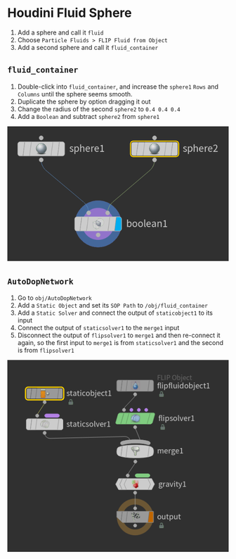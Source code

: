 # Houdini Fluid Sphere

1. Add a sphere and call it `fluid`
2. Choose `Particle Fluids > FLIP Fluid from Object`
3. Add a second sphere and call it `fluid_container`

## `fluid_container`

1. Double-click into `fluid_container`, and increase the `sphere1` `Rows` and `Columns` until the sphere seems smooth.
2. Duplicate the sphere by option dragging it out
3. Change the radius of the second `sphere2` to `0.4 0.4 0.4`
4. Add a `Boolean` and subtract `sphere2` from `sphere1`

![Sphere Boolean](assets/houdini-fluid-sphere-sphere-boolean.png)

## `AutoDopNetwork`

1. Go to `obj/AutoDopNetwork`
2. Add a `Static Object` and set its `SOP Path` to `/obj/fluid_container`
3. Add a `Static Solver` and connect the output of `staticobject1` to its input
4. Connect the output of `staticsolver1` to the `merge1` input
5. Disconnect the output of `flipsolver1` to `merge1` and then re-connect it again, so the first input to `merge1` is from `staticsolver1` and the second is from `flipsolver1`

![Static Solver](assets/houdini-fluid-sphere-static-solver.png)


